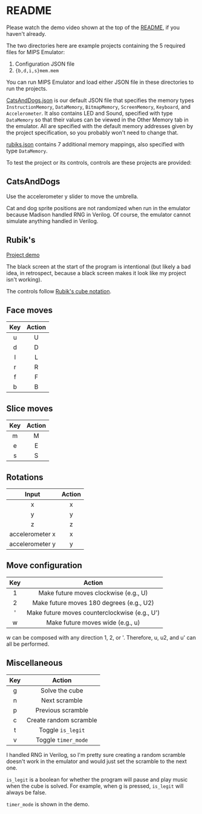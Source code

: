 # README

Please watch the demo video shown at the top of the [README](https://github.com/madiali/mips-emulator), if you haven't already.

The two directories here are example projects containing the 5 required files for MIPS Emulator:

1. Configuration JSON file
2. `{b,d,i,s}mem.mem`

You can run MIPS Emulator and load either JSON file in these directories to run the projects.

[CatsAndDogs.json](CatsAndDogs/CatsAndDogs.json) is our default JSON file that specifies the memory types `InstructionMemory`, `DataMemory`, `BitmapMemory`, `ScreenMemory`, `Keyboard`, and `Accelerometer`. It also contains LED and Sound, specified with type `DataMemory` so that their values can be viewed in the Other Memory tab in the emulator. All are specified with the default memory addresses given by the project specification, so you probably won't need to change that.

[rubiks.json](Rubik's/rubiks.json) contains 7 additional memory mappings, also specified with type `DataMemory`.

To test the project or its controls, controls are these projects are provided:

## CatsAndDogs

Use the accelerometer y slider to move the umbrella.

Cat and dog sprite positions are not randomized when run in the emulator because Madison handled RNG in Verilog. Of course, the emulator cannot simulate anything handled in Verilog.

## Rubik's

[Project demo](https://youtu.be/CWI60TmpJHM)

The black screen at the start of the program is intentional (but likely a bad idea, in retrospect, because a black screen makes it look like my project isn't working).

The controls follow [Rubik's cube notation](https://youtu.be/24eHm4ri8WM).

## Face moves

|  Key  | Action |
| :---: | :----: |
|   u   |   U    |
|   d   |   D    |
|   l   |   L    |
|   r   |   R    |
|   f   |   F    |
|   b   |   B    |

## Slice moves

|  Key  | Action |
| :---: | :----: |
|   m   |   M    |
|   e   |   E    |
|   s   |   S    |

## Rotations

|      Input      | Action |
| :-------------: | :----: |
|        x        |   x    |
|        y        |   y    |
|        z        |   z    |
| accelerometer x |   x    |
| accelerometer y |   y    |

## Move configuration

|  Key  |                    Action                     |
| :---: | :-------------------------------------------: |
|   1   |     Make future moves clockwise (e.g., U)     |
|   2   |   Make future moves 180 degrees (e.g., U2)    |
|   '   | Make future moves counterclockwise (e.g., U') |
|   w   |       Make future moves wide (e.g., u)        |

w can be composed with any direction 1, 2, or '. Therefore, u, u2, and u' can all be performed.

## Miscellaneous

|  Key  |         Action         |
| :---: | :--------------------: |
|   g   |     Solve the cube     |
|   n   |     Next scramble      |
|   p   |   Previous scramble    |
|   c   | Create random scramble |
|   t   |   Toggle `is_legit`    |
|   v   |  Toggle `timer_mode`   |

I handled RNG in Verilog, so I'm pretty sure creating a random scramble doesn't work in the emulator and would just set the scramble to the next one.

`is_legit` is a boolean for whether the program will pause and play music when the cube is solved. For example, when g is pressed, `is_legit` will always be false.

`timer_mode` is shown in the demo.
